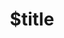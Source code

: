 ---
title: $title
second_title: Aspose.Tasks for .NET API 参考
description: $description
type: docs
weight: $weight
url: /zh/net/$ref/
---